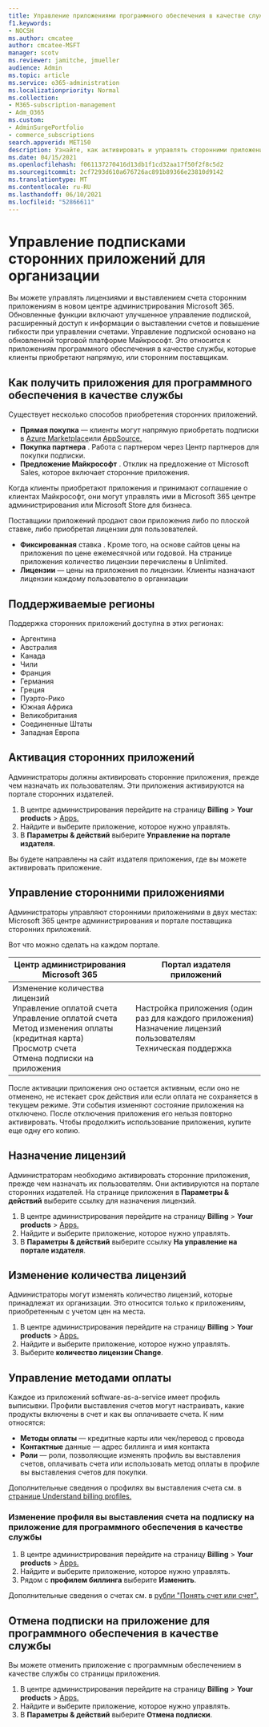 ```yaml
---
title: Управление приложениями программного обеспечения в качестве службы для организации
f1.keywords:
- NOCSH
ms.author: cmcatee
author: cmcatee-MSFT
manager: scotv
ms.reviewer: jamitche, jmueller
audience: Admin
ms.topic: article
ms.service: o365-administration
ms.localizationpriority: Normal
ms.collection:
- M365-subscription-management
- Adm_O365
ms.custom:
- AdminSurgePortfolio
- commerce_subscriptions
search.appverid: MET150
description: Узнайте, как активировать и управлять сторонними приложениями в Microsoft 365 центре администрирования.
ms.date: 04/15/2021
ms.openlocfilehash: f061137270416d13db1f1cd32aa17f50f2f8c5d2
ms.sourcegitcommit: 2cf7293d610a676726ac891b89366e23810d9142
ms.translationtype: MT
ms.contentlocale: ru-RU
ms.lasthandoff: 06/10/2021
ms.locfileid: "52866611"
---
```

# <a name="manage-third-party-app-subscriptions-for-your-organization"></a>Управление подписками сторонних приложений для организации

Вы можете управлять лицензиями и выставлением счета сторонним приложениям в новом центре администрирования Microsoft 365. Обновленные функции включают улучшенное управление подпиской, расширенный доступ к информации о выставлении счетов и повышение гибкости при управлении счетами. Управление подпиской основано на обновленной торговой платформе Майкрософт. Это относится к приложениям программного обеспечения в качестве службы, которые клиенты приобретают напрямую, или сторонним поставщикам.

## <a name="how-to-get-software-as-a-service-apps"></a>Как получить приложения для программного обеспечения в качестве службы

Существует несколько способов приобретения сторонних приложений.

- **Прямая покупка** — клиенты могут напрямую приобретать подписки в [Azure Marketplace](https://azuremarketplace.microsoft.com/marketplace/)или [AppSource.](https://appsource.microsoft.com/)
- **Покупка партнера** . Работа с партнером через Центр партнеров для покупки подписки.
- **Предложение Майкрософт** . Отклик на предложение от Microsoft Sales, которое включает сторонние приложения.

Когда клиенты приобретают приложения и принимают соглашение о клиентах Майкрософт, они могут управлять ими в Microsoft 365 центре администрирования или Microsoft Store для бизнеса.

Поставщики приложений продают свои приложения либо по плоской ставке, либо приобретая лицензии для пользователей.

- **Фиксированная** ставка . Кроме того, на основе сайтов цены на приложения по цене ежемесячной или годовой. На странице приложения количество лицензии перечислены в Unlimited.
- **Лицензии** — цены на приложения по лицензии. Клиенты назначают лицензии каждому пользователю в организации

## <a name="supported-regions"></a>Поддерживаемые регионы

Поддержка сторонних приложений доступна в этих регионах:

- Аргентина
- Австралия
- Канада
- Чили
- Франция
- Германия
- Греция
- Пуэрто-Рико
- Южная Африка
- Великобритания
- Соединенные Штаты
- Западная Европа

## <a name="activate-third-party-apps"></a>Активация сторонних приложений

Администраторы должны активировать сторонние приложения, прежде чем назначать их пользователям. Эти приложения активируются на портале сторонних издателей.

1. В центре администрирования перейдите на страницу **Billing**  >  **Your products**  >  <a href="https://go.microsoft.com/fwlink/p/?linkid=2125823" target="_blank">Apps.</a>
2. Найдите и выберите приложение, которое нужно управлять.
3. В **Параметры & действий** выберите **Управление на портале издателя.**

Вы будете направлены на сайт издателя приложения, где вы можете активировать приложение.

## <a name="manage-third-party-apps"></a>Управление сторонними приложениями

Администраторы управляют сторонними приложениями в двух местах: Microsoft 365 центре администрирования и портале поставщика сторонних приложений.

Вот что можно сделать на каждом портале.

| Центр администрирования Microsoft 365 | Портал издателя приложений |
| --- | --- |
| Изменение количества лицензий <br> Управление оплатой счета <br> Управление оплатой счета <br> Метод изменения оплаты (кредитная карта) <br> Просмотр счета <br> Отмена подписки на приложения | Настройка приложения (один раз для каждого приложения) <br> Назначение лицензий пользователям <br> Техническая поддержка |

После активации приложения оно остается активным, если оно не отменено, не истекает срок действия или если оплата не сохраняется в текущем режиме. Эти события изменяют состояние приложения на отключено. После отключения приложения его нельзя повторно активировать. Чтобы продолжить использование приложения, купите еще одну его копию.

## <a name="assign-licenses"></a>Назначение лицензий

Администраторам необходимо активировать сторонние приложения, прежде чем назначать их пользователям. Они активируются на портале сторонних издателей. На странице приложения в **Параметры & действий** выберите ссылку для назначения лицензий.

1. В центре администрирования перейдите на страницу **Billing**  >  **Your products**  >  <a href="https://go.microsoft.com/fwlink/p/?linkid=2125823" target="_blank">Apps.</a>
2. Найдите и выберите приложение, которое нужно управлять.
3. В **Параметры & действий** выберите ссылку **На управление на портале издателя**.

## <a name="change-license-quantity"></a>Изменение количества лицензий

Администраторы могут изменять количество лицензий, которые принадлежат их организации. Это относится только к приложениям, приобретенным с учетом цен на места.

1. В центре администрирования перейдите на страницу **Billing**  >  **Your products**  >  <a href="https://go.microsoft.com/fwlink/p/?linkid=2125823" target="_blank">Apps.</a>
2. Найдите и выберите приложение, которое нужно управлять.
3. Выберите **количество лицензии Change**.

## <a name="manage-payment-methods"></a>Управление методами оплаты

Каждое из приложений software-as-a-service имеет профиль выписывки. Профили выставления счетов могут настраивать, какие продукты включены в счет и как вы оплачиваете счета. К ним относятся:

- **Методы оплаты** — кредитные карты или чек/перевод с провода
- **Контактные** данные — адрес биллинга и имя контакта
- **Роли** — роли, позволяющие изменять профиль вы выставления счетов, оплачивать счета или использовать метод оплаты в профиле вы выставления счетов для покупки.

Дополнительные сведения о профилях вы выставления счета см. в [странице Understand billing profiles.](/microsoft-store/billing-profile)

### <a name="change-the-billing-profile-on-a-software-as-a-service-app-subscription"></a>Изменение профиля вы выставления счета на подписку на приложение для программного обеспечения в качестве службы

1. В центре администрирования перейдите на страницу **Billing**  >  **Your products**  >  <a href="https://go.microsoft.com/fwlink/p/?linkid=2125823" target="_blank">Apps.</a>
2. Найдите и выберите приложение, которое нужно управлять.
3. Рядом с **профилем биллинга** выберите **Изменить**.

Дополнительные сведения о счетах см. в [рубли "Понять счет или счет".](billing-and-payments/understand-your-invoice.md)

## <a name="cancel-a-software-as-a-service-app-subscription"></a>Отмена подписки на приложение для программного обеспечения в качестве службы

Вы можете отменить приложение с программным обеспечением в качестве службы со страницы приложения.

1. В центре администрирования перейдите на страницу **Billing**  >  **Your products**  >  <a href="https://go.microsoft.com/fwlink/p/?linkid=2125823" target="_blank">Apps.</a>
2. Найдите и выберите приложение, которое нужно управлять.
3. В **Параметры & действий** выберите **Отмена подписки**.
